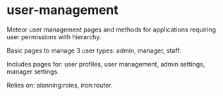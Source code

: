 user-management
===============

Meteor user management pages and methods for applications requiring user permissions with hierarchy.

Basic pages to manage 3 user types: 
  admin, 
  manager, 
  staff. 

Includes pages for: 
  user profiles, 
  user management, 
  admin settings, 
  manager settings. 
  
Relies on:
  alanning:roles,
  iron:router.
